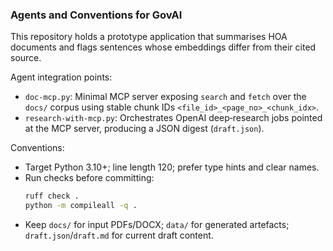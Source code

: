 ### Agents and Conventions for GovAI

This repository holds a prototype application that summarises HOA documents and flags sentences whose embeddings differ from their cited source.

Agent integration points:

- `doc-mcp.py`: Minimal MCP server exposing `search` and `fetch` over the `docs/` corpus using stable chunk IDs `<file_id>_<page_no>_<chunk_idx>`.
- `research-with-mcp.py`: Orchestrates OpenAI deep‑research jobs pointed at the MCP server, producing a JSON digest (`draft.json`).

Conventions:
- Target Python 3.10+; line length 120; prefer type hints and clear names.
- Run checks before committing:
  ```bash
  ruff check .
  python -m compileall -q .
  ```
- Keep `docs/` for input PDFs/DOCX; `data/` for generated artefacts; `draft.json`/`draft.md` for current draft content.
